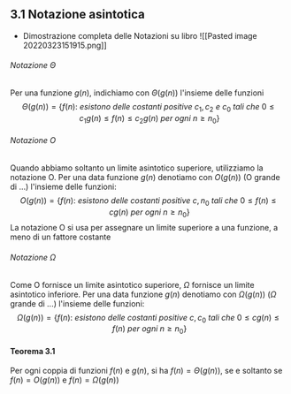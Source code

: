 ## 3.1 Notazione asintotica
- Dimostrazione completa delle Notazioni su libro
![[Pasted image 20220323151915.png]]
###### Notazione $\Theta$
Per una funzione $g(n)$, indichiamo con $\Theta(g(n))$ l'insieme delle funzioni $$\Theta(g(n)) = \{f(n):\ esistono\ delle\ costanti\ positive\ c_1,c_2\ e\ c_0\ tali\ che\ 0 \leq c_1g(n)\leq f(n) \leq c_2g(n)\ per\ ogni\ n\geq n_0\}$$ 

###### Notazione O
Quando abbiamo soltanto un limite asintotico superiore, utilizziamo la notazione O. Per una data funzione $g(n)$ denotiamo con $O(g(n))$ (O grande di ...) l'insieme delle funzioni: $$O(g(n)) = \{f(n):\ esistono\ delle\ costanti\ positive\ c, n_0\ tali\ che\ 0\leq f(n) \leq cg(n)\ per\ ogni\ n\geq n_0 \}$$
La notazione O si usa per assegnare un limite superiore a una funzione, a meno di un fattore costante

###### Notazione $\Omega$ 
Come O fornisce un limite asintotico superiore, $\Omega$ fornisce un limite asintotico inferiore. Per una data funzione $g(n)$ denotiamo con $\Omega (g(n))$ ($\Omega$ grande di ...) l'insieme delle funzioni: $$\Omega(g(n)) = \{f(n):\ esistono\ delle\ costanti\ positive\ c,c_0\ tali\ che\ 0 \leq cg(n)\leq f(n)\ per\ ogni\ n \geq n_0 \}$$
#### Teorema 3.1
Per ogni coppia di funzioni $f(n)$ e $g(n)$, si ha $f(n)=\Theta(g(n))$, se e soltanto se $f(n) = O(g(n))$ e $f(n) = \Omega(g(n))$ 